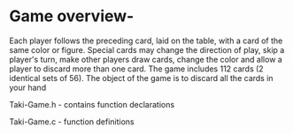 # Game overview-
Each player follows the preceding card, laid on the table, with a card of the same color or figure. Special cards may change the direction of play, skip a player's turn, make other players draw cards, change the color and allow a player to discard more than one card. The game includes 112 cards (2 identical sets of 56). The object of the game is to discard all the cards in your hand

Taki-Game.h - contains function declarations

Taki-Game.c - function definitions
